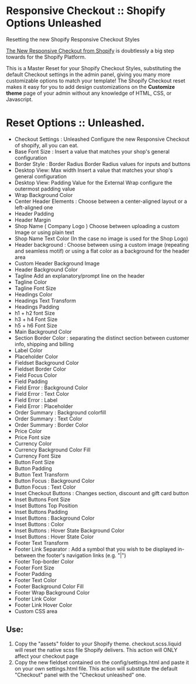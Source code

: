 Responsive Checkout :: Shopify Options Unleashed
================================

Resetting the new Shopify Responsive Checkout Styles

<a href="http://www.shopify.com/blog/15714308-introducing-responsive-checkout">The New Responsive Checkout from Shopify</a> 
is doubtlessly a big step towards for the Shopify Platform. 

<p>This is a Master Reset for your Shopify Checkout Styles, substituting the default Checkout settings in the admin panel, giving you many more customizable options to match your template! The Shopify Checkout reset makes it easy for you to add design customizations on the <strong>Customize theme</strong> page of your admin without any knowledge of HTML, CSS, or Javascript.</p>

<h1>Reset Options :: Unleashed.</h1>

<ul>
<li>Checkout Settings : Unleashed Configure the new Responsive Checkout of shopify, all you can eat.</li>
<li>Base Font Size : Insert a value that matches your shop's general configuration</li>
<li>Border Style : Border Radius Border Radius values for inputs and buttons</li>
<li>Desktop View: Max width Insert a value that matches your shop's general configuration </li>	
<li>Desktop View: Padding Value for the External Wrap configure the outermost padding value </li>	
<li>Wrap Background Color</li>
<li>Center Header Elements : Choose between a center-aligned layout or a left-aligned one </li>	
<li>Header Padding </li>
<li>Header Margin</li>
<li>Shop Name ( Company Logo ) Choose between uploading a custom Image or using plain text 	</li>
<li>Shop Name Text Color (In the case no image is used for the Shop Logo)</li>
<li>Header background : Choose between using a custom image (repeating and seamless motif) or using a flat color as a background for the header area 	</li>
<li>Custom Header Background Image </li>
<li>Header Background Color </li>
<li>Tagline Add an explanatory/prompt line on the header </li>	
<li>Tagline Color</li>
<li>Tagline Font Size</li>
<li>Headings Color</li>
<li>Headings Text Transform 	</li>
<li>Headings Padding</li>
<li>h1 + h2 font Size 	</li>
<li>h3 + h4 Font Size 	</li>
<li>h5 + h6 Font Size</li>
<li>Main Background Color</li>
<li>Section Border Color : separating the distinct section between customer info, shipping and billing</li>
<li>Label Color 	</li>
<li>Placeholder Color</li>
<li>Fieldset Background Color 	</li>
<li>Fieldset Border Color</li>
<li>Field Focus Color 	</li>
<li>Field Padding</li>
<li>Field Error : Background Color 	</li>
<li>Field Error : Text Color</li>
<li>Field Error : Label 	</li>
<li>Field Error : Placeholder</li>
<li>Order Summary : Background colorfill 	</li>
<li>Order Summary : Text Color 	</li>
<li>Order Summary : Border Color</li>
<li>Price Color 	</li>
<li>Price Font size</li>
<li>Currency Color 	</li>
<li>Currency Background Color Fill 	</li>
<li>Currency Font Size</li>
<li>Button Font Size 	</li>
<li>Button Padding 	</li>
<li>Button Text Transform</li>
<li>Button Focus : Background Color 	</li>
<li>Button Focus : Text Color</li>
<li>Inset Checkout Buttons : Changes section, discount and gift card button</li>
<li>Inset Buttons Font Size 	</li>
<li>Inset Buttons Top Position 	</li>
<li>Inset Buttons Padding</li>
<li>Inset Buttons : Background Color </li>	
<li>Inset Buttons : Color</li>
<li>Inset Buttons : Hover State Background Color </li>	
<li>Inset Buttons : Hover State Color</li>
<li>Footer Text Transform 	</li>
<li>Footer Link Separator : Add a symbol that you wish to be displayed in-between the footer's navigation links (e.g. "|") 	</li>
<li>Footer Top-border Color</li>
<li>Footer Font Size 	</li>
<li>Footer Padding 	</li>
<li>Footer Text Color</li>
<li>Footer Background Color Fill 	</li>
<li>Footer Wrap Background Color</li>
<li>Footer Link Color</li>
<li>Footer Link Hover Color</li>
<li>Custom CSS area</li>
</ul>


<h2>Use:</h2>
<ol>
<li>Copy the "assets" folder to your Shopify theme. checkout.scss.liquid will reset the native scss file Shopify delivers. This action will ONLY affect your checkout page</li>
<li> Copy the new fieldset contained on the config/settings.html and paste it on your own settings.html file. This action will substitute the default "Checkout" panel with the "Checkout unleashed" one. 
</ol>
